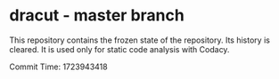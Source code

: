 # dracut - master branch

This repository contains the frozen state of the repository.
Its history is cleared. It is used only for static code
analysis with Codacy.

Commit Time: 1723943418